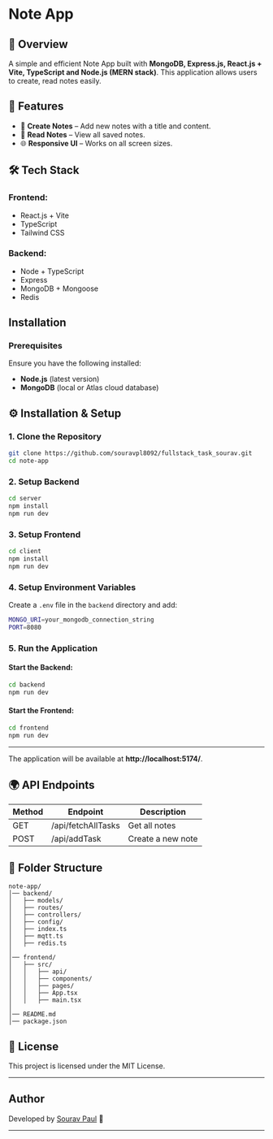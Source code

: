 # Note App

## 📌 Overview

A simple and efficient Note App built with **MongoDB, Express.js, React.js + Vite, TypeScript and Node.js (MERN stack)**. This application allows users to create, read notes easily.

## 🚀 Features

- 📝 **Create Notes** – Add new notes with a title and content.
- 📖 **Read Notes** – View all saved notes.
- 🌐 **Responsive UI** – Works on all screen sizes.

## 🛠️ Tech Stack

### **Frontend:**

- React.js + Vite
- TypeScript
- Tailwind CSS

### **Backend:**

- Node + TypeScript
- Express
- MongoDB + Mongoose
- Redis

## Installation

### Prerequisites

Ensure you have the following installed:

- **Node.js** (latest version)
- **MongoDB** (local or Atlas cloud database)

## ⚙️ Installation & Setup

### **1. Clone the Repository**

```sh
git clone https://github.com/souravpl8092/fullstack_task_sourav.git
cd note-app
```

### **2. Setup Backend**

```sh
cd server
npm install
npm run dev
```

### **3. Setup Frontend**

```sh
cd client
npm install
npm run dev
```

### **4. Setup Environment Variables**

Create a `.env` file in the `backend` directory and add:

```sh
MONGO_URI=your_mongodb_connection_string
PORT=8080
```

### **5. Run the Application**

#### Start the Backend:

```sh
cd backend
npm run dev
```

#### Start the Frontend:

```sh
cd frontend
npm run dev
```

---

The application will be available at **http://localhost:5174/**.

## 🌍 API Endpoints

| Method | Endpoint           | Description       |
| ------ | ------------------ | ----------------- |
| GET    | /api/fetchAllTasks | Get all notes     |
| POST   | /api/addTask       | Create a new note |

## 📂 Folder Structure

```
note-app/
│── backend/
│   ├── models/
│   ├── routes/
│   ├── controllers/
│   ├── config/
│   ├── index.ts
│   ├── mqtt.ts
│   ├── redis.ts
│
│── frontend/
│   ├── src/
│   │   ├── api/
│   │   ├── components/
│   │   ├── pages/
│   │   ├── App.tsx
│   │   ├── main.tsx
│
│── README.md
│── package.json
```

## 📜 License

This project is licensed under the MIT License.

---

## Author

Developed by [Sourav Paul](https://github.com/souravpl8092) 🚀

---

